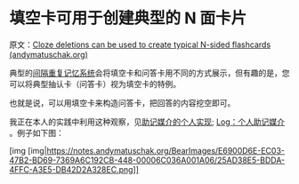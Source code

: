 # 填空卡可用于创建典型的 N 面卡片

原文：[Cloze deletions can be used to create typical N-sided flashcards (andymatuschak.org)](https://notes.andymatuschak.org/zgpjhmJfdVNcrGroeKW1VQ92YLGCftpyVPc)

典型的[间隔重复记忆系统](https://notes.andymatuschak.org/z4eXdSMJFv2qVGXSUEKH4vdcHBrLHcFY1ZGfC)会将填空卡和问答卡用不同的方式展示，但有趣的是，您可以将典型抽认卡（问答卡）视为填空卡的特例。

也就是说，可以用填空卡来构造问答卡，把回答的内容挖空即可。

我正在本人的实践中利用这种观察，见[助记媒介的个人实现](https://notes.andymatuschak.org/z4mAF1uBV96r72e4NjLcDaujEyTPGiUQJEj8C);  [Log：个人助记媒介](https://notes.andymatuschak.org/zzqNiAYNTSENmBcCV4zkNBrVKWoqXqFmNFL) 。例子如下图：

[img [img|https://notes.andymatuschak.org/BearImages/E6900D6E-EC03-47B2-BD69-7369A6C192CB-448-00006C036A001A06/25AD38E5-BDDA-4FFC-A3E5-DB42D2A328EC.png]]